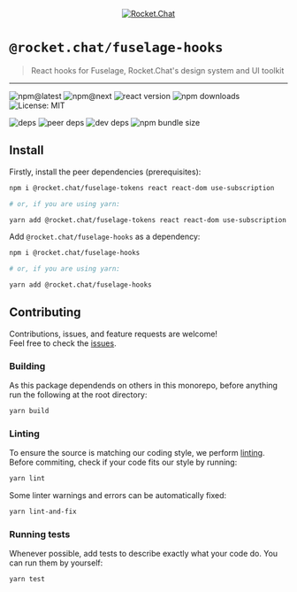 <!--header-->

<p align="center">
  <a href="https://rocket.chat" title="Rocket.Chat">
    <img src="https://github.com/RocketChat/Rocket.Chat.Artwork/raw/master/Logos/2020/png/logo-horizontal-red.png" alt="Rocket.Chat" />
  </a>
</p>

# `@rocket.chat/fuselage-hooks`

> React hooks for Fuselage, Rocket.Chat's design system and UI toolkit

---

![npm@latest](https://img.shields.io/npm/v/@rocket.chat/fuselage-hooks/latest?style=flat-square) ![npm@next](https://img.shields.io/npm/v/@rocket.chat/fuselage-hooks/next?style=flat-square) ![react version](https://img.shields.io/npm/dependency-version/@rocket.chat/fuselage-hooks/peer/react?style=flat-square) ![npm downloads](https://img.shields.io/npm/dw/@rocket.chat/fuselage-hooks?style=flat-square) ![License: MIT](https://img.shields.io/npm/l/@rocket.chat/fuselage-hooks?style=flat-square)

![deps](https://img.shields.io/david/RocketChat/Rocket.Chat.Fuselage?path=packages%2Ffuselage-hooks&style=flat-square) ![peer deps](https://img.shields.io/david/peer/RocketChat/Rocket.Chat.Fuselage?path=packages%2Ffuselage-hooks&style=flat-square) ![dev deps](https://img.shields.io/david/dev/RocketChat/Rocket.Chat.Fuselage?path=packages%2Ffuselage-hooks&style=flat-square) ![npm bundle size](https://img.shields.io/bundlephobia/min/@rocket.chat/fuselage-hooks?style=flat-square)

<!--/header-->

## Install

<!--install-->

Firstly, install the peer dependencies (prerequisites):

```sh
npm i @rocket.chat/fuselage-tokens react react-dom use-subscription

# or, if you are using yarn:

yarn add @rocket.chat/fuselage-tokens react react-dom use-subscription
```

Add `@rocket.chat/fuselage-hooks` as a dependency:

```sh
npm i @rocket.chat/fuselage-hooks

# or, if you are using yarn:

yarn add @rocket.chat/fuselage-hooks
```

<!--/install-->

## Contributing

<!--contributing(msg)-->

Contributions, issues, and feature requests are welcome!<br />
Feel free to check the [issues](https://github.com/RocketChat/Rocket.Chat.Fuselage/issues).

<!--/contributing(msg)-->

### Building

As this package dependends on others in this monorepo, before anything run the following at the root directory:

<!--yarn(build)-->

```sh
yarn build
```

<!--/yarn(build)-->

### Linting

To ensure the source is matching our coding style, we perform [linting](<https://en.wikipedia.org/wiki/Lint_(software)>).
Before commiting, check if your code fits our style by running:

<!--yarn(lint)-->

```sh
yarn lint
```

<!--/yarn(lint)-->

Some linter warnings and errors can be automatically fixed:

<!--yarn(lint-and-fix)-->

```sh
yarn lint-and-fix
```

<!--/yarn(lint-and-fix)-->

### Running tests

Whenever possible, add tests to describe exactly what your code do. You can run them by yourself:

<!--yarn(test)-->

```sh
yarn test
```

<!--/yarn(test)-->
